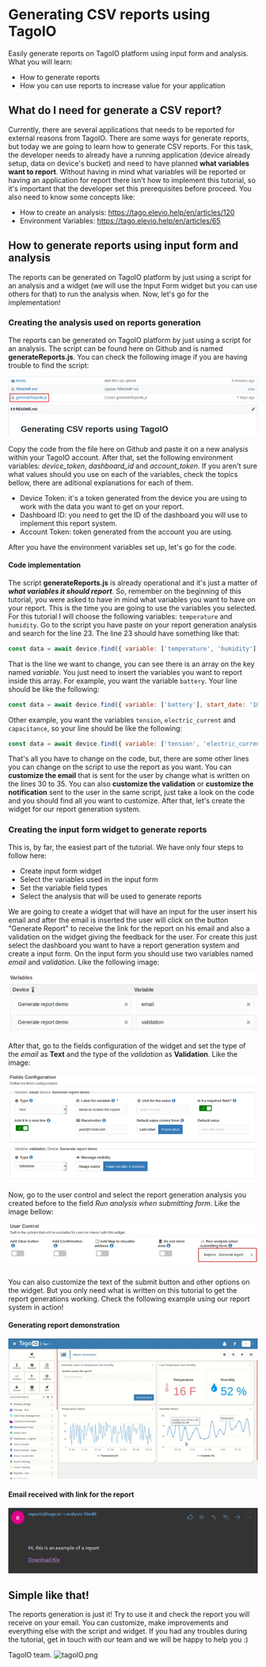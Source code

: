# Generating CSV reports using TagoIO
Easily generate reports on TagoIO platform using input form and analysis. What you will learn:
- How to generate reports
- How you can use reports to increase value for your application

## What do I need for generate a CSV report?
Currently, there are several applications that needs to be reported for external reasons from TagoIO. There are some ways for generate reports, but today we are going to learn how to generate CSV reports. For this task, the developer needs to already have a running application (device already setup, data on device's bucket) and need to have planned **what variables want to report**. Without having in mind what variables will be reported or having an application for report there isn't how to implement this tutorial, so it's important that the developer set this prerequisites before proceed. You also need to know some concepts like:

- How to create an analysis: https://tago.elevio.help/en/articles/120
- Environment Variables: https://tago.elevio.help/en/articles/65

## How to generate reports using input form and analysis
The reports can be generated on TagoIO platform by just using a script for an analysis and a widget (we will use the Input Form widget but you can use others for that) to run the analysis when. Now, let's go for the implementation!

### Creating the analysis used on reports generation
The reports can be generated on TagoIO platform by just using a script for an analysis. The script can be found here on Github and is named **generateReports.js**. You can check the following image if you are having trouble to find the script:

![Script Location](Media/codeLocation.jpg)

Copy the code from the file here on Github and paste it on a new analysis within your TagoIO account. After that, set the following environment variables: *device_token*, *dashboard_id* and *account_token*. If you aren't sure what values should you use on each of the variables, check the topics bellow, there are aditional explanations for each of them.

- Device Token: it's a token generated from the device you are using to work with the data you want to get on your report.
- Dashboard ID: you need to get the ID of the dashboard you will use to implement this report system.
- Account Token: token generated from the account you are using.

After you have the environment variables set up, let's go for the code.

#### Code implementation
The script **generateReports.js** is already operational and it's just a matter of ***what variables it should report***. So, remember on the beginning of this tutorial, you were asked to have in mind what variables you want to have on your report. This is the time you are going to use the variables you selected. For this tutorial I will choose the following variables: `temperature` and `humidity`. Go to the script you have paste on your report generation analysis and search for the line 23. The line 23 should have something like that:
```javascript
const data = await device.find({ variable: ['temperature', 'humidity'], start_date: '10 year', qty: 9999 });
```

That is the line we want to change, you can see there is an array on the key named *variable*. You just need to insert the variables you want to report inside this array. For example, you want the variable `battery`. Your line should be like the following:
```javascript
const data = await device.find({ variable: ['battery'], start_date: '10 year', qty: 9999 });
```

Other example, you want the variables `tension`, `electric_current` and `capacitance`, so your line should be like the following:
```javascript
const data = await device.find({ variable: ['tension', 'electric_current', 'capacitance'], start_date: '10 year', qty: 9999 });
```

That's all you have to change on the code, but, there are some other lines you can change on the script to use the report as you want. You can **customize the email** that is sent for the user by change what is written on the lines 30 to 35. You can also **customize the validation** or **customize the notification** sent to the user in the same script, just take a look on the code and you should find all you want to customize. After that, let's create the widget for our report generation system.

### Creating the input form widget to generate reports
This is, by far, the easiest part of the tutorial. We have only four steps to follow here:

- Create input form widget
- Select the variables used in the input form
- Set the variable field types
- Select the analysis that will be used to generate reports

We are going to create a widget that will have an input for the user insert his email and after the email is inserted the user will click on the button "Generate Report" to receive the link for the report on his email and also a validation on the widget giving the feedback for the user. For create this just select the dashboard you want to have a report generation system and create a input form. On the input form you should use two variables named *email* and *validation*. Like the following image:

![Widget variables](Media/widget_variables.png)

After that, go to the fields configuration of the widget and set the type of the *email* as **Text** and the type of the *validation* as **Validation**. Like the image:

![Fields Configuration](Media/field_configurations.png)

Now, go to the user control and select the report generation analysis you created before to the field *Run analysis when submitting form*. Like the image bellow:

![Run analysis when submitting form](Media/runAnalysis.jpg)

You can also customize the text of the submit button and other options on the widget. But you only need what is written on this tutorial to get the report generations working. Check the following example using our report system in action!

#### Generating report demonstration
![Generating report](Media/demonstration.gif)

#### Email received with link for the report
![Email Received with link for the report](Media/emailexample.png)


## Simple like that!
The reports generation is just it! Try to use it and check the report you will receive on your email. You can customize, make improvements and everything else with the script and widget. If you had any troubles during the tutorial, get in touch with our team and we will be happy to help you :)

TagoIO team. ![tagoIO.png](https://admin.tago.io/favicon-16x16.png?v=jw7PBgLGRl)
